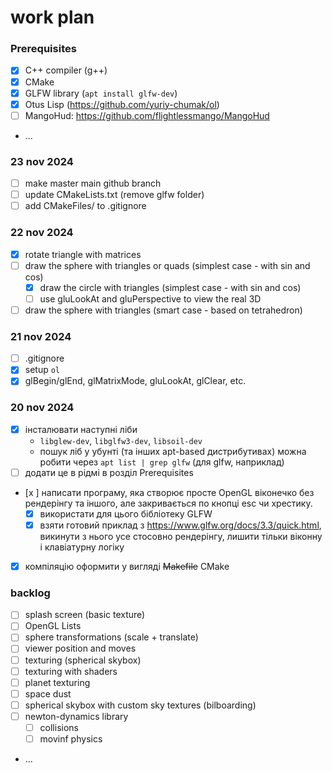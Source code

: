 # work plan

### Prerequisites
- [x] C++ compiler (g++)
- [x] CMake
- [x] GLFW library (`apt install glfw-dev`)
- [x] Otus Lisp (https://github.com/yuriy-chumak/ol)
- [ ] MangoHud: https://github.com/flightlessmango/MangoHud
- ...

### 23 nov 2024
- [ ] make master main github branch
- [ ] update CMakeLists.txt (remove glfw folder)
- [ ] add CMakeFiles/ to .gitignore

### 22 nov 2024
- [x] rotate triangle with matrices
- [ ] draw the sphere with triangles or quads (simplest case - with sin and cos)
  - [x] draw the circle with triangles (simplest case - with sin and cos)
  - [ ] use gluLookAt and gluPerspective to view the real 3D
- [ ] draw the sphere with triangles (smart case - based on tetrahedron)

### 21 nov 2024
- [ ] .gitignore
- [x] setup `ol`
- [x] glBegin/glEnd, glMatrixMode, gluLookAt, glClear, etc.

### 20 nov 2024
- [x] інсталювати наступні ліби
  * `libglew-dev`, `libglfw3-dev`, `libsoil-dev`
  * пошук ліб у убунті (та інших apt-based дистрибутивах) можна робити через `apt list | grep glfw` (для glfw, наприклад)
- [ ] додати це в рідмі в розділ Prerequisites
- [x ] написати програму, яка створює просте OpenGL віконечко без рендерінгу та іншого, але закривається по кнопці esc чи хрестику.
  - [x] використати для цього бібліотеку GLFW
  - [x] взяти готовий приклад з https://www.glfw.org/docs/3.3/quick.html, викинути з нього усе стосовно рендерінгу, лишити тільки віконну і клавіатурну логіку
- [x] компіляцію оформити у вигляді ~~Makefile~~ CMake

### backlog
- [ ] splash screen (basic texture)
- [ ] OpenGL Lists
- [ ] sphere transformations (scale + translate)
- [ ] viewer position and moves
- [ ] texturing (spherical skybox)
- [ ] texturing with shaders
- [ ] planet texturing
- [ ] space dust
- [ ] spherical skybox with custom sky textures (bilboarding)
- [ ] newton-dynamics library
  - [ ] collisions
  - [ ] movinf physics
- ...
